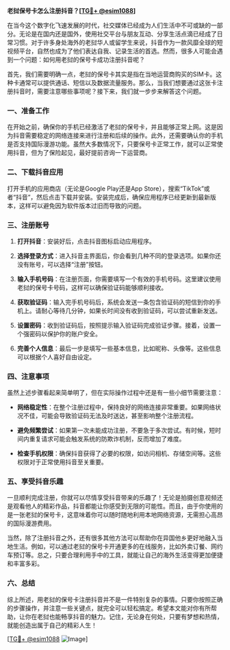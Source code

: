 **老挝保号卡怎么注册抖音？[[TG💪+ @esim1088](https://t.me/s/esim1088)]**

在当今这个数字化飞速发展的时代，社交媒体已经成为人们生活中不可或缺的一部分。无论是在国内还是国外，使用社交平台与朋友互动、分享生活点滴已经成了日常习惯。对于许多身处海外的老挝华人或留学生来说，抖音作为一款风靡全球的短视频平台，自然也成为了他们表达自我、记录生活的首选。然而，很多人可能会遇到一个问题：如何用老挝的保号卡成功注册抖音呢？

首先，我们需要明确一点，老挝的保号卡其实是指在当地运营商购买的SIM卡。这种卡通常可以提供通话、短信以及数据流量服务。那么，当我们想要通过这张卡注册抖音时，需要注意哪些事项呢？接下来，我们就一步步来解答这个问题。

### 一、准备工作

在开始之前，确保你的手机已经激活了老挝的保号卡，并且能够正常上网。这是因为抖音需要稳定的网络连接来进行注册和后续的操作。此外，还需要确认你的手机是否支持国际漫游功能。虽然大多数情况下，只要保号卡正常工作，就可以正常使用抖音，但为了保险起见，最好提前咨询一下运营商。

### 二、下载抖音应用

打开手机的应用商店（无论是Google Play还是App Store），搜索“TikTok”或者“抖音”，然后点击下载并安装。安装完成后，确保应用程序已经更新到最新版本，这样可以避免因为软件版本过旧而导致的问题。

### 三、注册账号

1. **打开抖音**：安装好后，点击抖音图标启动应用程序。
   
2. **选择登录方式**：进入抖音主界面后，你会看到几种不同的登录选项。如果你还没有账号，可以选择“注册”按钮。

3. **输入手机号码**：在注册页面，你需要填写一个有效的手机号码。这里建议使用老挝的保号卡号码，这样可以确保验证码能够顺利接收。

4. **获取验证码**：输入完手机号码后，系统会发送一条包含验证码的短信到你的手机上。请耐心等待几分钟，如果长时间没有收到验证码，可以尝试重新发送。

5. **设置密码**：收到验证码后，按照提示输入验证码完成验证步骤。接着，设置一个强密码以保护你的账户安全。

6. **完善个人信息**：最后一步是填写一些基本信息，比如昵称、头像等。这些信息可以根据个人喜好自由设定。

### 四、注意事项

虽然上述步骤看起来简单明了，但在实际操作过程中还是有一些小细节需要注意：

- **网络稳定性**：在整个注册过程中，保持良好的网络连接非常重要。如果网络状况不佳，可能会导致验证码无法及时送达，甚至影响整个注册流程。
  
- **避免频繁尝试**：如果第一次未能成功注册，不要急于多次尝试。有时候，短时间内重复请求可能会触发系统的防欺诈机制，反而增加了难度。

- **检查手机权限**：确保抖音获得了必要的权限，如访问相机、存储空间等。这些权限对于正常使用抖音至关重要。

### 五、享受抖音乐趣

一旦顺利完成注册，你就可以尽情享受抖音带来的乐趣了！无论是拍摄创意视频还是观看他人的精彩作品，抖音都能让你感受到无限的可能性。而且，由于你使用的是一张老挝的保号卡，这意味着你可以随时随地利用本地网络资源，无需担心高昂的国际漫游费用。

当然，除了注册抖音之外，还有很多其他方法可以帮助你在异国他乡更好地融入当地生活。例如，可以通过老挝的保号卡开通更多的在线服务，比如外卖订餐、网约车预订等。总之，只要合理利用手中的工具，就能让自己的海外生活变得更加便捷和丰富多彩。

### 六、总结

综上所述，用老挝的保号卡注册抖音并不是一件特别复杂的事情。只要你按照正确的步骤操作，并注意一些关键点，就完全可以轻松搞定。希望本文能对你有所帮助，让你在老挝也能畅享抖音的魅力。记住，无论身在何处，只要有梦想和热情，就能创造出属于自己的精彩人生！

[[TG💪+ @esim1088](https://t.me/s/esim1088) ![Image](https://i.postimg.cc/4NQfJmqS/Snipaste-2025-05-13-00-14-12.png)]